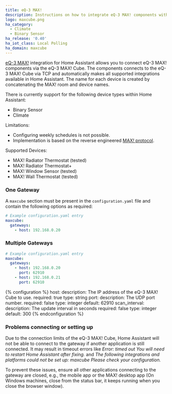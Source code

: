 ```yaml
---
title: eQ-3 MAX!
description: Instructions on how to integrate eQ-3 MAX! components with Home Assistant via eQ-3 MAX! Cube.
logo: maxcube.png
ha_category:
  - Climate
  - Binary Sensor
ha_release: '0.40'
ha_iot_class: Local Polling
ha_domain: maxcube
---
```


[eQ-3 MAX!](https://www.eq-3.com/products/homematic/detail/max-cube-lan-gateway.html) integration for Home Assistant allows you to connect eQ-3 MAX! components via the eQ-3 MAX! Cube. The components connects to the eQ-3 MAX! Cube via TCP and automatically makes all supported integrations available in Home Assistant. The name for each device is created by concatenating the MAX! room and device names.

There is currently support for the following device types within Home Assistant:

- Binary Sensor
- Climate

Limitations:

- Configuring weekly schedules is not possible.
- Implementation is based on the reverse engineered [MAX! protocol](https://github.com/Bouni/max-cube-protocol).

Supported Devices:

- MAX! Radiator Thermostat (tested)
- MAX! Radiator Thermostat+
- MAX! Window Sensor (tested)
- MAX! Wall Thermostat (tested)

### One Gateway

A `maxcube` section must be present in the `configuration.yaml` file and contain the following options as required:

```yaml
# Example configuration.yaml entry
maxcube:
  gateways:
    - host: 192.168.0.20
```

### Multiple Gateways

```yaml
# Example configuration.yaml entry
maxcube:
  gateways:
    - host: 192.168.0.20
      port: 62910
    - host: 192.168.0.21
      port: 62910
```

{% configuration %}
  host:
    description: The IP address of the eQ-3 MAX! Cube to use.
    required: true
    type: string
  port:
    description: The UDP port number.
    required: false
    type: integer
    default: 62910
  scan_interval:
    description: The update interval in seconds
    required: false
    type: integer
    default: 300
{% endconfiguration %}

### Problems connecting or setting up 

Due to the connection limits of the eQ-3 MAX! Cube, Home Assistant will not be able to connect to the gateway if another application is still connected. It may result in timeout errors like _Error: timed out You will need to restart Home Assistant after fixing._ and  _The following integrations and platforms could not be set up: maxcube Please check your configuration._

To prevent these issues, ensure all other applications connecting to the gateway are closed, e.g., the mobile app or the MAX! desktop app (On Windows machines, close from the status bar, it keeps running when you close the browser window).
